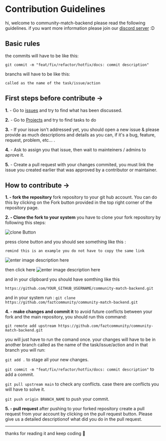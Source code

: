 # Contribution Guidelines
hi, welcome to community-match-backend please read the following guidelines.
if you want more information please join our [discord server](https://discord.gg/rg3fKr6) :D

## Basic rules
the commits will have to be like this:

`git commit -m "feat/fix/refactor/hotfix/docs: commit description"` 

branchs will have to be like this: 

`called as the name of the task/issue/action`

## First steps before contribute ->
**1.** - Go to [issues](https://github.com/faztcommunity/community-match-backend/issues) and try to find what has been discussed.

**2.** - Go to [Projects](https://github.com/faztcommunity/community-match-backend/projects) and try to find tasks to do

**3.** - If your issue isn't addressed yet, you should open a new issue & please provide as much descriptions and details as you can, if it's a bug, feature, request, problem, etc... .

**4.** - Ask to assign you that issue, then wait to mainteiners / admins to aprove it.

**5.** - Create a pull request with your changes commited, you must link the issue you created earlier that was approved by a contributor or maintainer.

## How to contribute ->

**1. - fork the repository**
fork repository to your git hub account. You can do this by clicking on the Fork button provided in the top right corner of the repository page.

**2. - Clone the fork to your system**
you have to clone your fork repository by following this steps:

![clone Button](https://i.imgur.com/LRwcyCF.png)

press clone button  and you should see something like this :

`remind this is an example you do not have to copy the same link`

![enter image description here](https://i.imgur.com/SDQhXbL.png)
 
 then click here
  ![enter image description here](https://i.imgur.com/CaGONxD.png)

and in your clipboard you should have somthing like this 

`https://github.com/YOUR_GITHUB_USERNAME/community-match-backend.git`

and in your system run :
`git clone https://github.com/faztcommunity/community-match-backend.git`

**4. - make changes and commit it**
to avoid future conflicts between your fork and the main repository, you should run this command:

`git remote add upstream https://github.com/faztcommunity/community-match-backend.git`

you will just have to run the comand once.
your changes will have to be in another branch called as the name of the task/issue/action and in that branch you will run:

`git add .` to stage all your new changes.

`git commit -m "feat/fix/refactor/hotfix/docs: commit description"` to add a commit.

`git pull upstream main` to check any conflicts. case there are conflicts you will have to solve it.

`git push origin BRANCH_NAME` to push your commit.

**5. - pull request**
after pushing to your forked repository create a pull request from your account by clicking on the pull request button.
Please give us a detailed descriptionof what did you do in the pull request.

---
thanks for reading it and keep coding 🎉



